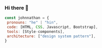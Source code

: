 ### Hi there 👋

 ```js
const johnnathan = {
  pronouns: "he" | "hin",
  code: [HTML, CSS, Javascript, Bootstrap],
  tools: [Style-components],
  architecture: ["design system pattern"],
}
 ```
<!--
**johnnathancss/johnnathancss** is a ✨ _special_ ✨ repository because its `README.md` (this file) appears on your GitHub profile.

Here are some ideas to get you started:

- 🔭 I’m currently working on ...
- 🌱 I’m currently learning ...
- 👯 I’m looking to collaborate on ...
- 🤔 I’m looking for help with ...
- 💬 Ask me about ...
- 📫 How to reach me: ...
- 😄 Pronouns: ...
- ⚡ Fun fact: ...
-->
